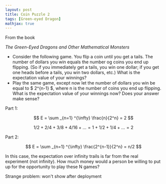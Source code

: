 ```yaml
---
layout: post
title: Coin Puzzle 2
tags: [Green-eyed Dragon]
mathjax: true
---
```


From the book 

*The Green-Eyed Dragons and Other Mathematical Monsters*

* Consider the following game. You flip a coin until you get a tails. The number of dollars you win equals the number og coins you end up flipping. (So if you immediately get a tails, you win one dollar; if you get one heads before a tails, you win two dollars, etc.) What is the expectation value of your winnings?
* Play the same game, except now let the number of dollars you win be equal to $ 2^{n-1} $, where n is the number of coins you end up flipping. What is the expectation value of your winnings now? Does your answer make sense?

Part 1:

$$ E = \sum _{n=1} ^{\infty} \frac{n}{2^n} = 2 $$

$$ 1/2 + 2/4 + 3/8 + 4/16 + ... = 1 + 1/2 + 1/4 + ... = 2 $$

Part 2:

$$ E = \sum _{n=1} ^{\infty} \frac{2^{n-1}}{2^n} = n/2 $$

In this case, the expectation over infinity trails is far from the real experiment (not infinity). How much money would a person be willing to put up for the opportunity to play these N games? 

Strange problem: won't show after deployment